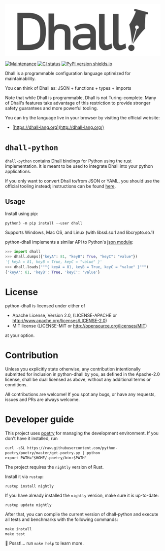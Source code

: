 <img src="https://github.com/dhall-lang/dhall-lang/blob/master/img/dhall-logo.svg" width="600" alt="Dhall Logo">

[![Maintenance](https://img.shields.io/badge/Maintained%3F-yes-green.svg)](https://GitHub.com/s-zeng/dhall-python/graphs/commit-activity)
[![CI status](https://img.shields.io/github/workflow/status/s-zeng/dhall-python/CI?style=flat-square)](https://github.com/s-zeng/dhall-python/actions)
[![PyPI version shields.io](https://img.shields.io/pypi/v/dhall.svg)](https://pypi.python.org/pypi/dhall/)

Dhall is a programmable configuration language optimized for
maintainability.

You can think of Dhall as: JSON + functions + types + imports

Note that while Dhall is programmable, Dhall is not Turing-complete.  Many
of Dhall's features take advantage of this restriction to provide stronger
safety guarantees and more powerful tooling.

You can try the language live in your browser by visiting the official website:

* [https://dhall-lang.org](http://dhall-lang.org/)

# `dhall-python`

`dhall-python` contains [Dhall][dhall-lang] bindings for Python using the 
[rust][dhall-rust] implementation. It is meant to be used to integrate Dhall 
into your python applications.

If you only want to convert Dhall to/from JSON or YAML, you should use the
official tooling instead; instructions can be found
[here](https://docs.dhall-lang.org/tutorials/Getting-started_Generate-JSON-or-YAML.html).

## Usage

Install using pip:

```shell
python3 -m pip install --user dhall
```

Supports Windows, Mac OS, and Linux (with libssl.so.1 and libcrypto.so.1)

python-dhall implements a similar API to Python's [json
module](https://docs.python.org/3/library/json.html):

```python
>>> import dhall
>>> dhall.dumps({"keyA": 81, "keyB": True, "keyC": "value"})
'{ keyA = 81, keyB = True, keyC = "value" }'
>>> dhall.loads("""{ keyA = 81, keyB = True, keyC = "value" }""")
{'keyA': 81, 'keyB': True, 'keyC': 'value'}
```

# License

python-dhall is licensed under either of

- Apache License, Version 2.0, (LICENSE-APACHE or
  http://www.apache.org/licenses/LICENSE-2.0)
- MIT license (LICENSE-MIT or http://opensource.org/licenses/MIT)

at your option.

# Contribution

Unless you explicitly state otherwise, any contribution intentionally submitted
for inclusion in python-dhall by you, as defined in the Apache-2.0 license, shall
be dual licensed as above, without any additional terms or conditions.

All contributions are welcome! If you spot any bugs, or have any requests, 
issues and PRs are always welcome.

# Developer guide

This project uses [poetry](https://python-poetry.org/docs/) for managing the development environment. If you don't have it installed, run

```
curl -sSL https://raw.githubusercontent.com/python-poetry/poetry/master/get-poetry.py | python
export PATH="$HOME/.poetry/bin:$PATH"
```

The project requires the `nightly` version of Rust.

Install it via `rustup`:

```
rustup install nightly
```

If you have already installed the `nightly` version, make sure it is up-to-date:

```
rustup update nightly
```

After that, you can compile the current version of dhall-python and execute all tests and benchmarks with the following commands:

```
make install
make test
```

🤫 Pssst!... run `make help` to learn more.


[dhall-rust]: https://github.com/Nadrieril/dhall-rust
[dhall-lang]: https://dhall-lang.org
